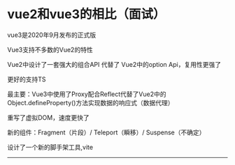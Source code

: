 # vue2和vue3的相比（面试）

vue3是2020年9月发布的正式版

Vue3支持不多数的Vue2的特性

Vue2中设计了一套强大的组合API 代替了 Vue2中的option Api，复用性更强了

更好的支持TS

最主要：Vue3中使用了Proxy配合Reflect代替了Vue2中的Object.defineProperty()方法实现数据的响应式（数据代理）

重写了虚拟DOM，速度更快了

新的组件：Fragment（片段）/  Teleport（瞬移）/   Suspense（不确定）

设计了一个新的脚手架工具,vite

------


